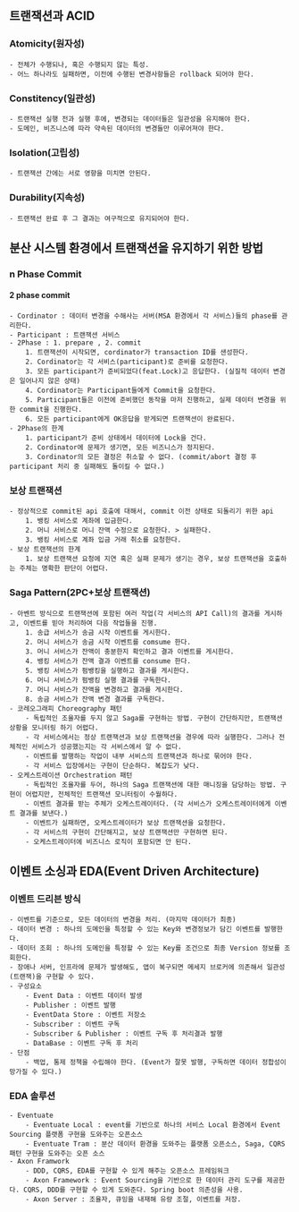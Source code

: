 ## 트랜잭션과 ACID
### Atomicity(원자성)
    - 전체가 수행되나, 혹은 수행되지 않는 특성.
    - 어느 하나라도 실패하면, 이전에 수행된 변경사항들은 rollback 되어야 한다.
### Constitency(일관성)
    - 트랜잭션 실행 전과 실행 후에, 변경되는 데이터들은 일관성을 유지해야 한다. 
    - 도메인, 비즈니스에 따라 약속된 데이터의 변경들만 이루어져야 한다.
### Isolation(고립성)
    - 트랜잭션 간에는 서로 영향을 미치면 안된다.
### Durability(지속성)
    - 트랜잭션 완료 후 그 결과는 여구적으로 유지되어야 한다. 
## 분산 시스템 환경에서 트랜잭션을 유지하기 위한 방법
### n Phase Commit
#### 2 phase commit
    - Cordinator : 데이터 변경을 수해사는 서버(MSA 환경에서 각 서비스)들의 phase를 관리한다.
    - Participant : 트랜잭션 서비스
    - 2Phase : 1. prepare , 2. commit
        1. 트랜잭션이 시작되면, cordinator가 transaction ID를 샌성한다. 
        2. Cordinator는 각 서비스(participant)로 준비를 요청한다. 
        3. 모든 participant가 준비되었다(feat.Lock)고 응답한다. (실질적 데이터 변경은 일어나지 않은 상태)
        4. Cordinator는 Participant들에게 Commit을 요청한다. 
        5. Participant들은 이전에 준비했던 동작을 마저 진행하고, 실제 데이터 변경을 위한 commit을 진행한다. 
        6. 모든 participant에게 OK응답을 받게되면 트랜잭션이 완료된다. 
    - 2Phase의 한계    
        1. participant가 준비 상태에서 데이터에 Lock을 건다.
        2. Cordinator에 문제가 생기면, 모든 비즈니스가 정지된다. 
        3. Cordinator의 모든 결정은 취소할 수 없다. (commit/abort 결정 후 participant 처리 중 실패해도 돌이킬 수 없다.) 
### 보상 트랜잭션 
    - 정상적으로 commit된 api 호출에 대해서, commit 이전 상태로 되돌리기 위한 api
        1. 뱅킹 서비스로 계좌에 입금한다.
        2. 머니 서비스로 머니 잔액 수정으로 요청한다. > 실패한다.
        3. 뱅킹 서비스로 계좌 입금 거래 취소를 요청한다.
    - 보상 트랜잭션의 한계
        1. 보상 트랜잭션 요청에 지연 혹은 실패 문제가 생기는 경우, 보상 트랜잭션을 호출하는 주체는 명확한 판단이 어렵다. 
### Saga Pattern(2PC+보상 트랜잭션)    
    - 아벤트 방식으로 트랜잭션에 포함된 여러 작업(각 서비스의 API Call)의 결과를 게시하고, 이벤트를 빋아 처리하여 다음 작업들을 진행.
        1. 송급 서비스가 송금 시작 이벤트를 게시한다. 
        2. 머니 서비스가 송금 시작 이벤트를 comsume 한다.
        3. 머니 서비스가 잔액이 충분한지 확인하고 결과 이벤트를 게시한다. 
        4. 뱅킹 서비스가 잔액 결과 이벤트를 consume 한다.
        5. 뱅킹 서비스가 펌뱅킹을 실행하고 결과를 게시한다. 
        6. 머니 서비스가 펌뱅킹 실행 결과를 구독한다. 
        7. 머니 서비스가 잔액을 변경하고 결과를 게시한다. 
        8. 송금 서비스가 잔액 변경 결과를 구독한다. 
    - 코레오그래피 Choreography 패턴
        - 독립적인 조율자를 두지 않고 Saga를 구현하는 방법. 구현이 간단하지만, 트랜잭션 상황을 모니터링 하기 어렵다.
        - 각 서비스에서는 정상 트랜잭션과 보상 트랜잭션을 경우에 따라 실행한다. 그러나 전체적인 서비스가 성공했는지는 각 서비스에서 알 수 없다. 
        - 이벤트를 발행하는 작업이 내부 서비스의 트랜잭션과 하나로 묶어야 한다. 
        - 각 서비스 입장에서는 구현이 단순하다. 복잡도가 낮다. 
    - 오케스트레이션 Orchestration 패턴
        - 독립적인 조율자를 두어, 하나의 Saga 트랜잭션에 대한 매니징을 담당하는 방법. 구현이 어렵지만, 전체적인 트랜잭션 모니터링이 수월하다.
        - 이벤트 결과를 받는 주체가 오케스트레이터다. (각 서비스가 오케스트레이터에게 이벤트 결과를 보낸다.)
        - 이벤트가 실패하면, 오케스트레이터가 보상 트랜잭션을 요청한다. 
        - 각 서비스의 구현이 간단해지고, 보상 트랜잭션만 구현하면 된다. 
        - 오케스트레이터에 비즈니스 로직이 포함되면 안 된다.
## 이벤트 소싱과 EDA(Event Driven Architecture)
### 이벤트 드리븐 방식
    - 이벤트를 기준으로, 모든 데이터의 변경을 처리. (마지막 데이터가 최종)
    - 데이터 변경 : 하나의 도메인을 특정할 수 있는 Key와 변경정보가 담긴 이벤트를 발행한다. 
    - 데이터 조회 : 하나의 도메인을 특정할 수 있는 Key를 조건으로 최종 Version 정보를 조회한다. 
    - 장애나 서버, 인프라에 문제가 발생해도, 앱이 복구되면 메세지 브로커에 의존해서 일관성(트랜잭)을 구현할 수 있다. 
    - 구성요소
        - Event Data : 이벤트 데이터 발생
        - Publisher : 이벤트 발행
        - EventData Store : 이벤트 저장소
        - Subscriber : 이벤트 구독
        - Subscriber & Publisher : 이벤트 구독 후 처리결과 발행
        - DataBase : 이벤트 구독 후 처리
    - 단점
        - 백업, 통제 정책을 수립해야 한다. (Event가 잘못 발행, 구독하면 데이터 정합성이 망가질 수 있다.)
### EDA 솔루션
    - Eventuate
        - Eventuate Local : event를 기반으로 하나의 서비스 Local 환경에서 Event Sourcing 플랫폼 구현을 도와주는 오픈소스
        - Eventuate Tram : 분산 데이터 환경을 도와주는 플랫폼 오픈소스, Saga, CQRS 패턴 구현을 도와주는 오픈 소스
    - Axon Framwork 
        - DDD, CQRS, EDA를 구현할 수 있게 해주는 오픈소스 프레임워크 
        - Axon Framework : Event Sourcing을 기반으로 한 데이터 관리 도구를 제공한다. CQRS, DDD를 구현할 수 있게 도와준다. Spring boot 의존성을 사용.
        - Axon Server : 조율자, 큐잉을 내재해 유량 조절, 이벤트를 저장.
    
        
